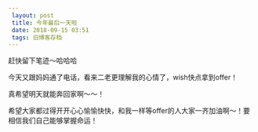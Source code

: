 ```yaml
---
 layout: post
 title: 今年最后一天啦
 date: 2018-09-15 03:51
 tags: 旧博客存档
---
```

赶快留下笔迹～哈哈哈



今天又跟妈妈通了电话，看来二老更理解我的心情了，wish快点拿到offer！



真希望明天就能奔回家啊～～！



希望大家都过得开开心心愉愉快快，和我一样等offer的人大家一齐加油啊～！要相信我们自己能够掌握命运！

